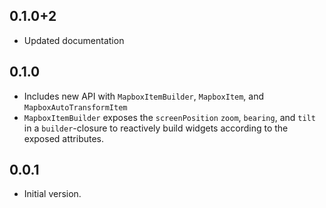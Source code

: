 ## 0.1.0+2

- Updated documentation

## 0.1.0

- Includes new API with `MapboxItemBuilder`, `MapboxItem`, and `MapboxAutoTransformItem`
- `MapboxItemBuilder` exposes the `screenPosition` `zoom`, `bearing`, and `tilt` in a `builder`-closure to reactively build widgets according to the exposed attributes.

## 0.0.1

- Initial version.
